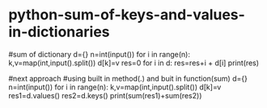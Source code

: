 # python-sum-of-keys-and-values-in-dictionaries
#sum of dictionary
d={}
n=int(input())
for i in range(n):
  k,v=map(int,input().split())
  d[k]=v 
res=0 
for i in d:
  res=res+i  + d[i]
print(res)


#next approach
#using built in method(.) and buit in function(sum)
d={}
n=int(input())
for i in range(n):
  k,v=map(int,input().split())
  d[k]=v 
res1=d.values()
res2=d.keys()
print(sum(res1)+sum(res2))

